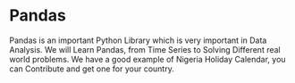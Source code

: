 # Pandas
Pandas is an important Python Library which is very important in Data Analysis.
We will Learn Pandas, from Time Series to Solving Different real world problems.
We have a good example of Nigeria Holiday Calendar, you can Contribute and get one for your country.

